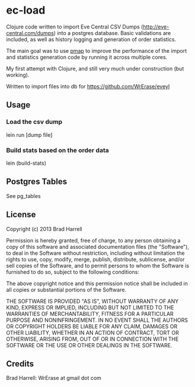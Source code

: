 # ec-load

Clojure code written to import Eve Central CSV Dumps (http://eve-central.com/dumps) into a postgres database.
Basic validations are included, as well as history logging and generation of order statistics.

The main goal was to use [pmap](http://clojuredocs.org/clojure_core/clojure.core/pmap) to improve the performance
of the import and statistics generation code by running it across multiple cores.

My first attempt with Clojure, and still very much under construction (but working).

Written to import files into db for https://github.com/WrErase/eveyl

## Usage

### Load the csv dump
lein run [dump file]

### Build stats based on the order data
lein
  (build-stats)

## Postgres Tables

See pg_tables

## License
Copyright (c) 2013 Brad Harrell

Permission is hereby granted, free of charge, to any person obtaining a copy of this software and associated documentation files (the "Software"), to deal in the Software without restriction, including without limitation the rights to use, copy, modify, merge, publish, distribute, sublicense, and/or sell copies of the Software, and to permit persons to whom the Software is furnished to do so, subject to the following conditions:

The above copyright notice and this permission notice shall be included in all copies or substantial portions of the Software.

THE SOFTWARE IS PROVIDED "AS IS", WITHOUT WARRANTY OF ANY KIND, EXPRESS OR IMPLIED, INCLUDING BUT NOT LIMITED TO THE WARRANTIES OF MERCHANTABILITY, FITNESS FOR A PARTICULAR PURPOSE AND NONINFRINGEMENT. IN NO EVENT SHALL THE AUTHORS OR COPYRIGHT HOLDERS BE LIABLE FOR ANY CLAIM, DAMAGES OR OTHER LIABILITY, WHETHER IN AN ACTION OF CONTRACT, TORT OR OTHERWISE, ARISING FROM, OUT OF OR IN CONNECTION WITH THE SOFTWARE OR THE USE OR OTHER DEALINGS IN THE SOFTWARE.

## Credits
Brad Harrell: WrErase at gmail dot com
